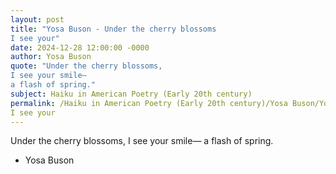 ```yaml
---
layout: post
title: "Yosa Buson - Under the cherry blossoms
I see your"
date: 2024-12-28 12:00:00 -0000
author: Yosa Buson
quote: "Under the cherry blossoms,
I see your smile—
a flash of spring."
subject: Haiku in American Poetry (Early 20th century)
permalink: /Haiku in American Poetry (Early 20th century)/Yosa Buson/Yosa Buson - Under the cherry blossoms
I see your
---
```


Under the cherry blossoms,
I see your smile—
a flash of spring.

- Yosa Buson
